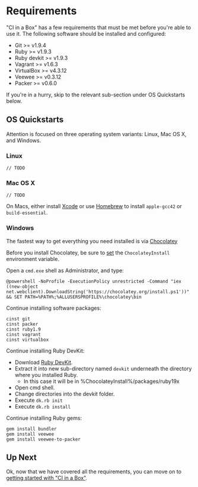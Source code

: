 # Requirements

"CI in a Box" has a few requirements that must be met before you're able to use it. The following software should be installed and configured:

* Git >= v1.9.4
* Ruby >= v1.9.3
* Ruby devkit >= v1.9.3
* Vagrant >= v1.6.3
* VirtualBox >= v4.3.12
* Veewee >= v0.3.12
* Packer >= v0.6.0


If you're in a hurry, skip to the relevant sub-section under OS Quickstarts below.


## OS Quickstarts

Attention is focused on three operating system variants: Linux, Mac OS X, and Windows. 


### Linux

    // TODO


### Mac OS X

    // TODO
    
On Macs, either install [Xcode](https://developer.apple.com/xcode/downloads/) or use [Homebrew](http://mxcl.github.io/homebrew/) to install `apple-gcc42` or `build-essential`.


### Windows

The fastest way to get everything you need installed is via [Chocolatey](https://chocolatey.org/)
  
Before you install Chocolatey, be sure to [set](https://github.com/chocolatey/chocolatey/wiki/Installation#before-you-install) the `ChocolateyInstall` environment variable.

Open a `cmd.exe` shell as Administrator, and type:

    @powershell -NoProfile -ExecutionPolicy unrestricted -Command "iex ((new-object net.webclient).DownloadString('https://chocolatey.org/install.ps1'))" && SET PATH=%PATH%;%ALLUSERSPROFILE%\chocolatey\bin

Continue installing software packages:

    cinst git
    cinst packer
    cinst ruby1.9
    cinst vagrant
    cinst virtualbox
    
Continue installing Ruby DevKit: 

* Download [Ruby DevKit](https://github.com/downloads/oneclick/rubyinstaller/DevKit-tdm-32-4.5.2-20111229-1559-sfx.exe).  
* Extract it into new sub-directory named `devkit` underneath the directory where you installed Ruby.
    * In this case it will be in %ChocolateyInstall%/packages/ruby19x
* Open cmd shell. 
* Change directories into the devkit folder. 
* Execute `dk.rb init`
* Execute `dk.rb install`

Continue installing Ruby gems:

    gem install bundler
    gem install veewee
    gem install veewee-to-packer


## Up Next

Ok, now that we have covered all the requirements, you can move on to [getting started with "CI in a Box"](GETTING_STARTED.md).
